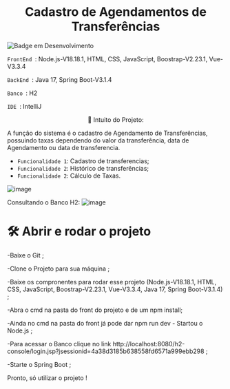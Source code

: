 <h1 align="center"> Cadastro de Agendamentos de Transferências </h1>

![Badge em Desenvolvimento](http://img.shields.io/static/v1?label=STATUS&message=EM%20DESENVOLVIMENTO&color=GREEN&style=for-the-badge)

`FrontEnd `: Node.js-V18.18.1, HTML, CSS, JavaScript, Boostrap-V2.23.1, Vue-V3.3.4

`BackEnd `: Java 17, Spring Boot-V3.1.4

`Banco `: H2

`IDE `: IntelliJ
<p align="center">🚀 Intuito do Projeto:</p>
 A função do sistema é o cadastro de Agendamento de Transferências, possuindo taxas dependendo do valor da transferência, data de Agendamento ou data de transferencia.


- `Funcionalidade 1`: Cadastro de transferencias;
- `Funcionalidade 2`: Histórico de transferências;
- `Funcionalidade 2`: Cálculo de Taxas.
  
 ![image](https://github.com/MariaPaulaGementi/AgendaTransferencias/assets/147748276/b2167abc-b293-46ee-a178-8339dd72098b)

Consultando o Banco H2:
![image](https://github.com/MariaPaulaGementi/AgendaTransferencias/assets/147748276/b3ca0a60-63ac-4920-a4e5-d436f537c781)

# 🛠️ Abrir e rodar o projeto
-Baixe o Git ;

-Clone o Projeto para sua máquina ;

-Baixe os compronentes para rodar esse projeto (Node.js-V18.18.1, HTML, CSS, JavaScript, Boostrap-V2.23.1, Vue-V3.3.4, Java 17, Spring Boot-V3.1.4) ;

-Abra o cmd na pasta do front do projeto e de um npm install;

-Ainda no cmd na pasta do front já pode dar npm run dev - Startou o Node.js ;

-Para acessar o Banco clique no link http://localhost:8080/h2-console/login.jsp?jsessionid=4a38d3185b638558fd6571a999ebb298 ;

-Starte o Spring Boot ;

Pronto, só utilizar o projeto !
